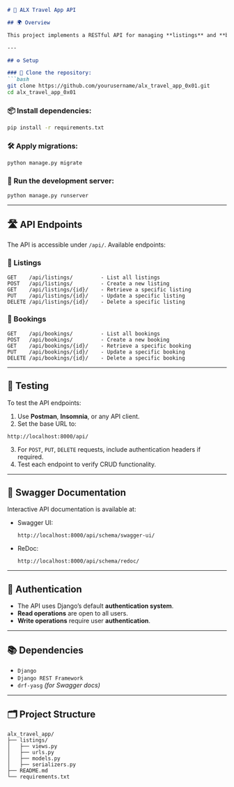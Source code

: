 ```markdown
# 🧳 ALX Travel App API

## 🌍 Overview

This project implements a RESTful API for managing **listings** and **bookings** using Django REST Framework. The API provides full CRUD operations for both models.

---

## ⚙️ Setup

### 🔁 Clone the repository:
```bash
git clone https://github.com/yourusername/alx_travel_app_0x01.git
cd alx_travel_app_0x01
```

### 📦 Install dependencies:
```bash
pip install -r requirements.txt
```

### 🛠 Apply migrations:
```bash
python manage.py migrate
```

### 🚀 Run the development server:
```bash
python manage.py runserver
```

---

## 🛣 API Endpoints

The API is accessible under `/api/`. Available endpoints:

### 📌 Listings
```http
GET    /api/listings/         - List all listings  
POST   /api/listings/         - Create a new listing  
GET    /api/listings/{id}/    - Retrieve a specific listing  
PUT    /api/listings/{id}/    - Update a specific listing  
DELETE /api/listings/{id}/    - Delete a specific listing  
```

### 📅 Bookings
```http
GET    /api/bookings/         - List all bookings  
POST   /api/bookings/         - Create a new booking  
GET    /api/bookings/{id}/    - Retrieve a specific booking  
PUT    /api/bookings/{id}/    - Update a specific booking  
DELETE /api/bookings/{id}/    - Delete a specific booking  
```

---

## 🧪 Testing

To test the API endpoints:

1. Use **Postman**, **Insomnia**, or any API client.
2. Set the base URL to:
```http
http://localhost:8000/api/
```
3. For `POST`, `PUT`, `DELETE` requests, include authentication headers if required.
4. Test each endpoint to verify CRUD functionality.

---

## 🧾 Swagger Documentation

Interactive API documentation is available at:

- Swagger UI:  
  ```http
  http://localhost:8000/api/schema/swagger-ui/
  ```

- ReDoc:  
  ```http
  http://localhost:8000/api/schema/redoc/
  ```

---

## 🔐 Authentication

- The API uses Django’s default **authentication system**.
- **Read operations** are open to all users.
- **Write operations** require user **authentication**.

---

## 📚 Dependencies

- `Django`
- `Django REST Framework`
- `drf-yasg` *(for Swagger docs)*

---

## 🗂 Project Structure

```
alx_travel_app/
├── listings/
│   ├── views.py
│   ├── urls.py
│   ├── models.py
│   ├── serializers.py
├── README.md
└── requirements.txt
```
```
